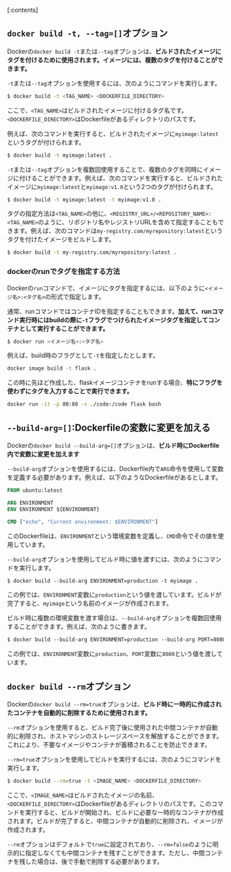 

[:contents]


## `docker build -t, --tag=[]`オプション

Dockerの`docker build -t`または`--tag`オプションは、**ビルドされたイメージにタグを付けるために使用されます。イメージには、複数のタグを付けることができます。**

`-t`または`--tag`オプションを使用するには、次のようにコマンドを実行します。

```sh
$ docker build -t <TAG_NAME> <DOCKERFILE_DIRECTORY>
```

ここで、`<TAG_NAME>`はビルドされたイメージに付けるタグ名です。`<DOCKERFILE_DIRECTORY>`はDockerfileがあるディレクトリのパスです。

例えば、次のコマンドを実行すると、ビルドされたイメージに`myimage:latest`というタグが付けられます。

```sh
$ docker build -t myimage:latest .
```

`-t`または`--tag`オプションを複数回使用することで、複数のタグを同時にイメージに付けることができます。例えば、次のコマンドを実行すると、ビルドされたイメージに`myimage:latest`と`myimage:v1.0`という2つのタグが付けられます。

```sh
$ docker build -t myimage:latest -t myimage:v1.0 .
```

タグの指定方法は`<TAG_NAME>`の他に、`<REGISTRY_URL>/<REPOSITORY_NAME>:<TAG_NAME>`のように、リポジトリ名やレジストリURLを含めて指定することもできます。例えば、次のコマンドは`my-registry.com/myrepository:latest`というタグを付けたイメージをビルドします。

```sh
$ docker build -t my-registry.com/myrepository:latest .
```

### dockerのrunでタグを指定する方法

Dockerの`run`コマンドで、イメージにタグを指定するには、以下のように`<イメージ名>:<タグ名>`の形式で指定します。

通常、runコマンドではコンテナIDを指定することもできます。**加えて、runコマンド実行時にはbuildの際に`-t`フラグでつけられたイメージタグを指定してコンテナとして実行することができます。**

```sh
$ docker run <イメージ名>:<タグ名>
```

例えば、build時のフラグとして`-t`を指定したとします。

```sh
docker image build -t flask .
```

この時に先ほど作成した、flaskイメージコンテナをrunする場合、**特にフラグを使わずにタグを入力することで実行できます。**

```sh
docker run -it -p 80:80 -v ./code:/code flask bash
```








## `--build-arg=[]`:Dockerfileの変数に変更を加える

Dockerの`docker build --build-arg=[]`オプションは、**ビルド時にDockerfile内で変数に変更を加えます**

`--build-arg`オプションを使用するには、Dockerfile内で`ARG`命令を使用して変数を定義する必要があります。例えば、以下のようなDockerfileがあるとします。

```dockerfile
FROM ubuntu:latest

ARG ENVIRONMENT
ENV ENVIRONMENT ${ENVIRONMENT}

CMD ["echo", "Current environment: $ENVIRONMENT"]
```

このDockerfileは、`ENVIRONMENT`という環境変数を定義し、`CMD`命令でその値を使用しています。

`--build-arg`オプションを使用してビルド時に値を渡すには、次のようにコマンドを実行します。

```css
$ docker build --build-arg ENVIRONMENT=production -t myimage .
```

この例では、`ENVIRONMENT`変数に`production`という値を渡しています。ビルドが完了すると、`myimage`という名前のイメージが作成されます。

ビルド時に複数の環境変数を渡す場合は、`--build-arg`オプションを複数回使用することができます。例えば、次のように書きます。

```css
$ docker build --build-arg ENVIRONMENT=production --build-arg PORT=8080 -t myimage .
```

この例では、`ENVIRONMENT`変数に`production`、`PORT`変数に`8080`という値を渡しています。



## `docker build --rm`オプション


Dockerの`docker build --rm=true`オプションは、**ビルド時に一時的に作成されたコンテナを自動的に削除するために使用されます。**

`--rm`オプションを使用すると、ビルド完了後に使用された中間コンテナが自動的に削除され、ホストマシンのストレージスペースを解放することができます。これにより、不要なイメージやコンテナが蓄積されることを防止できます。

`--rm=true`オプションを使用してビルドを実行するには、次のようにコマンドを実行します。

```sh
$ docker build --rm=true -t <IMAGE_NAME> <DOCKERFILE_DIRECTORY>
```

ここで、`<IMAGE_NAME>`はビルドされたイメージの名前、`<DOCKERFILE_DIRECTORY>`はDockerfileがあるディレクトリのパスです。このコマンドを実行すると、ビルドが開始され、ビルドに必要な一時的なコンテナが作成されます。ビルドが完了すると、中間コンテナが自動的に削除され、イメージが作成されます。

`--rm`オプションはデフォルトで`true`に設定されており、`--rm=false`のように明示的に指定しなくても中間コンテナを残すことができます。ただし、中間コンテナを残した場合は、後で手動で削除する必要があります。




















































































